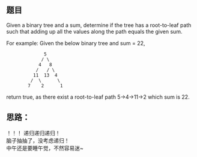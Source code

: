 ## 题目
Given a binary tree and a sum, determine if the tree has a root-to-leaf path such that adding up all the values along the path equals the given sum.

For example:
Given the below binary tree and sum = 22,
```
              5
             / \
            4   8
           /   / \
          11  13  4
         /  \      \
        7    2      1
```
return true, as there exist a root-to-leaf path 5->4->11->2 which sum is 22.

## 思路：
！！！ 递归递归递归！   
脑子抽抽了，没考虑递归！   
中午还是要睡午觉，不然容易迷~
